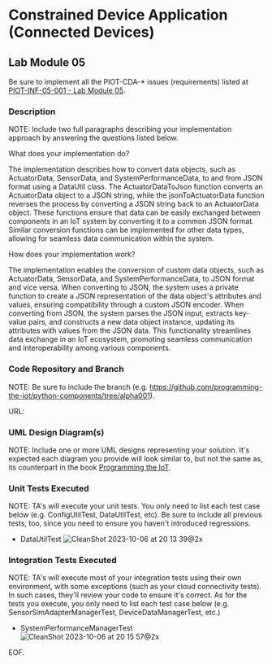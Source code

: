 # Constrained Device Application (Connected Devices)

## Lab Module 05

Be sure to implement all the PIOT-CDA-* issues (requirements) listed at [PIOT-INF-05-001 - Lab Module 05](https://github.com/orgs/programming-the-iot/projects/1#column-10488421).

### Description

NOTE: Include two full paragraphs describing your implementation approach by answering the questions listed below.

What does your implementation do? 

The implementation describes how to convert data objects, such as ActuatorData, SensorData, and SystemPerformanceData, to and from JSON format using a DataUtil class. The ActuatorDataToJson function converts an ActuatorData object to a JSON string, while the jsonToActuatorData function reverses the process by converting a JSON string back to an ActuatorData object. These functions ensure that data can be easily exchanged between components in an IoT system by converting it to a common JSON format. Similar conversion functions can be implemented for other data types, allowing for seamless data communication within the system.

How does your implementation work?

The implementation enables the conversion of custom data objects, such as ActuatorData, SensorData, and SystemPerformanceData, to JSON format and vice versa. When converting to JSON, the system uses a private function to create a JSON representation of the data object's attributes and values, ensuring compatibility through a custom JSON encoder. When converting from JSON, the system parses the JSON input, extracts key-value pairs, and constructs a new data object instance, updating its attributes with values from the JSON data. This functionality streamlines data exchange in an IoT ecosystem, promoting seamless communication and interoperability among various components.
### Code Repository and Branch

NOTE: Be sure to include the branch (e.g. https://github.com/programming-the-iot/python-components/tree/alpha001).

URL: 

### UML Design Diagram(s)

NOTE: Include one or more UML designs representing your solution. It's expected each
diagram you provide will look similar to, but not the same as, its counterpart in the
book [Programming the IoT](https://learning.oreilly.com/library/view/programming-the-internet/9781492081401/).


### Unit Tests Executed

NOTE: TA's will execute your unit tests. You only need to list each test case below
(e.g. ConfigUtilTest, DataUtilTest, etc). Be sure to include all previous tests, too,
since you need to ensure you haven't introduced regressions.

- DataUtilTest
![CleanShot 2023-10-06 at 20 13 39@2x](https://github.com/lybamughees/book-exercise-docs/assets/33076159/13e26c85-7a4e-4327-8f95-d3d22d47cbdc)

### Integration Tests Executed

NOTE: TA's will execute most of your integration tests using their own environment, with
some exceptions (such as your cloud connectivity tests). In such cases, they'll review
your code to ensure it's correct. As for the tests you execute, you only need to list each
test case below (e.g. SensorSimAdapterManagerTest, DeviceDataManagerTest, etc.)

- SystemPerformanceManagerTest
![CleanShot 2023-10-06 at 20 15 57@2x](https://github.com/lybamughees/book-exercise-docs/assets/33076159/ecb2ab92-d32e-466a-ad58-3be273b1d2a6)


EOF.
